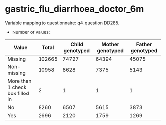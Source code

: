 # gastric_flu_diarrhoea_doctor_6m
Variable mapping to questionnaire: q4, question DD285.
- Number of values:

| Value | Total | Child genotyped | Mother genotyped | Father genotyped |
| ----- | ----- | --------------- | ---------------- | ---------------- |
| Missing | 102665 | 74727 | 64394 | 45075 |
| Non-missing | 10958 | 8628 | 7375 | 5143 |
| More than 1 check box filled in | 2 | 1 | 1 |1 |
| No | 8260 | 6507 | 5615 |3873 |
| Yes | 2696 | 2120 | 1759 |1269 |



